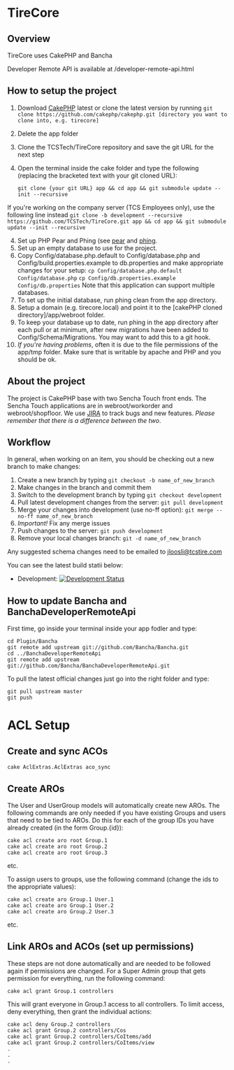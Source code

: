 TireCore
========


Overview
--------

TireCore uses CakePHP and Bancha

Developer Remote API is available at /developer-remote-api.html


How to setup the project
------------------------

1. Download [CakePHP](http://www.cakephp.com) latest or clone the latest version by running `git clone https://github.com/cakephp/cakephp.git [directory you want to clone into, e.g. tirecore]`
2. Delete the app folder
3. Clone the TCSTech/TireCore repository and save the git URL for the next step
3. Open the terminal inside the cake folder and type the following (replacing the bracketed text with your git cloned URL):
    
    ```
    git clone {your git URL} app && cd app && git submodule update --init --recursive 
    ``` 
If you're working on the company server (TCS Employees only), use the following line instead
    ```
    git clone -b development --recursive https://github.com/TCSTech/TireCore.git app && cd app && git submodule update --init --recursive 
    ```  

4. Set up PHP Pear and Phing (see [pear](http://pear.php.net/manual/en/installation.php) and [phing](http://www.phing.info/trac/wiki/Users/Download).
5. Set up an empty database to use for the project.
6. Copy Config/database.php.default to Config/database.php and Config/build.properties.example to db.properties and make appropriate changes for your setup: `cp Config/database.php.default Config/database.php` `cp Config/db.properties.example Config/db.properties` Note that this application can support multiple databases.
7. To set up the initial database, run phing clean from the app directory.
8. Setup a domain (e.g. tirecore.local) and point it to the [cakePHP cloned directory]/app/webroot folder.
9. To keep your database up to date, run phing in the app directory after each pull or at minimum, after new migrations have been added to Config/Schema/Migrations. You may want to add this to a git hook.
10. _If you're having problems_, often it is due to the file permissions of the app/tmp folder. Make sure that is writable by 
	apache and PHP and you should be ok.

About the project
-----------------

The project is CakePHP base with two Sencha Touch front ends. The Sencha Touch applications are in webroot/workorder 
and webroot/shopfloor. We use [JIRA](https://tcsgeeks.atlassian.net/) to track bugs and new features. _Please remember
that there is a difference between the two_.

Workflow
--------

In general, when working on an item, you should be checking out a new branch to make changes:

1. Create a new branch by typing `git checkout -b name_of_new_branch`
1. Make changes in the branch and commit them
1. Switch to the development branch by typing `git checkout development`
1. Pull latest development changes from the server: `git pull development`
1. Merge your changes into development (use no-ff option): `git merge --no-ff name_of_new_branch`
1. _Important!_ Fix any merge issues
1. Push changes to the server: `git push development`
1. Remove your local changes branch: `git -d name_of_new_branch`

Any suggested schema changes need to be emailed to jloosli@tcstire.com

You can see the latest build statii below:

* Development: [![Development Status](http://jenkins.development.treadtracks.tcsgeeks.com/job/TireCore/badge/icon)](http://jenkins.development.treadtracks.tcsgeeks.com/job/TireCore/)


How to update Bancha and BanchaDeveloperRemoteApi
-------------------------------------------------

First time, go inside your terminal inside your app fodler and type:

    cd Plugin/Bancha
    git remote add upstream git://github.com/Bancha/Bancha.git
    cd ../BanchaDeveloperRemoteApi
    git remote add upstream git://github.com/Bancha/BanchaDeveloperRemoteApi.git

To pull the latest official changes just go into the right folder and type:

    git pull upstream master
    git push

ACL Setup
=========

Create and sync ACOs
--------------------

    cake AclExtras.AclExtras aco_sync

Create AROs
--------------------

The User and UserGroup models will automatically create new AROs. The following commands are only needed if you have existing Groups and users that need to be tied to AROs. Do this for each of the group IDs you have already created (in the form Group.{id}):

    cake acl create aro root Group.1
    cake acl create aro root Group.2
    cake acl create aro root Group.3

etc.

To assign users to groups, use the following command (change the ids to the appropriate values):

    cake acl create aro Group.1 User.1
    cake acl create aro Group.1 User.2
    cake acl create aro Group.2 User.3

etc.

Link AROs and ACOs (set up permissions)
---------------------------------------

These steps are not done automatically and are needed to be followed again if permissions are changed. For a Super Admin group that gets permission for everything, run the following command:

    cake acl grant Group.1 controllers

This will grant everyone in Group.1 access to all controllers. To limit access, deny everything, then grant the individual actions:

    cake acl deny Group.2 controllers
    cake acl grant Group.2 controllers/Cos
    cake acl grant Group.2 controllers/CoItems/add
    cake acl grant Group.2 controllers/CoItems/view
    .
    .
    .





